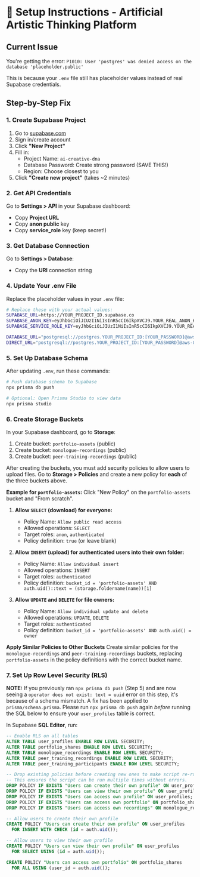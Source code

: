 # 🚀 Setup Instructions - Artificial Artistic Thinking Platform

## Current Issue
You're getting the error: `P1010: User 'postgres' was denied access on the database 'placeholder.public'`

This is because your `.env` file still has placeholder values instead of real Supabase credentials.

## Step-by-Step Fix

### 1. Create Supabase Project
1. Go to [supabase.com](https://supabase.com)
2. Sign in/create account
3. Click **"New Project"**
4. Fill in:
   - Project Name: `ai-creative-dna`
   - Database Password: Create strong password (SAVE THIS!)
   - Region: Choose closest to you
5. Click **"Create new project"** (takes ~2 minutes)

### 2. Get API Credentials
Go to **Settings > API** in your Supabase dashboard:

- Copy **Project URL** 
- Copy **anon public** key
- Copy **service_role** key (keep secret!)

### 3. Get Database Connection
Go to **Settings > Database**:
- Copy the **URI** connection string

### 4. Update Your .env File
Replace the placeholder values in your `.env` file:

```bash
# Replace these with your actual values:
SUPABASE_URL=https://YOUR_PROJECT_ID.supabase.co
SUPABASE_ANON_KEY=eyJhbGciOiJIUzI1NiIsInR5cCI6IkpXVCJ9.YOUR_REAL_ANON_KEY
SUPABASE_SERVICE_ROLE_KEY=eyJhbGciOiJIUzI1NiIsInR5cCI6IkpXVCJ9.YOUR_REAL_SERVICE_KEY

DATABASE_URL="postgresql://postgres.YOUR_PROJECT_ID:[YOUR_PASSWORD]@aws-0-YOUR_REGION.pooler.supabase.com:5432/postgres?pgbouncer=true"
DIRECT_URL="postgresql://postgres.YOUR_PROJECT_ID:[YOUR_PASSWORD]@aws-0-YOUR_REGION.pooler.supabase.com:5432/postgres"
```

### 5. Set Up Database Schema
After updating `.env`, run these commands:

```bash
# Push database schema to Supabase
npx prisma db push

# Optional: Open Prisma Studio to view data
npx prisma studio
```

### 6. Create Storage Buckets
In your Supabase dashboard, go to **Storage**:

1. Create bucket: `portfolio-assets` (public)
2. Create bucket: `monologue-recordings` (public) 
3. Create bucket: `peer-training-recordings` (public)

After creating the buckets, you must add security policies to allow users to upload files. Go to **Storage > Policies** and create a new policy for **each** of the three buckets above.

**Example for `portfolio-assets`:**
Click "New Policy" on the `portfolio-assets` bucket and "From scratch".

1.  **Allow `SELECT` (download) for everyone:**
    - Policy Name: `Allow public read access`
    - Allowed operations: `SELECT`
    - Target roles: `anon`, `authenticated`
    - Policy definition: `true` (or leave blank)

2.  **Allow `INSERT` (upload) for authenticated users into their own folder:**
    - Policy Name: `Allow individual insert`
    - Allowed operations: `INSERT`
    - Target roles: `authenticated`
    - Policy definition: `bucket_id = 'portfolio-assets' AND auth.uid()::text = (storage.foldername(name))[1]`

3.  **Allow `UPDATE` and `DELETE` for file owners:**
    - Policy Name: `Allow individual update and delete`
    - Allowed operations: `UPDATE`, `DELETE`
    - Target roles: `authenticated`
    - Policy definition: `bucket_id = 'portfolio-assets' AND auth.uid() = owner`

**Apply Similar Policies to Other Buckets**
Create similar policies for the `monologue-recordings` and `peer-training-recordings` buckets, replacing `portfolio-assets` in the policy definitions with the correct bucket name.

### 7. Set Up Row Level Security (RLS)

**NOTE:** If you previously ran `npx prisma db push` (Step 5) and are now seeing a `operator does not exist: text = uuid` error on this step, it's because of a schema mismatch. A fix has been applied to `prisma/schema.prisma`. Please run `npx prisma db push` again *before* running the SQL below to ensure your `user_profiles` table is correct.

In Supabase **SQL Editor**, run:

```sql
-- Enable RLS on all tables
ALTER TABLE user_profiles ENABLE ROW LEVEL SECURITY;
ALTER TABLE portfolio_shares ENABLE ROW LEVEL SECURITY;
ALTER TABLE monologue_recordings ENABLE ROW LEVEL SECURITY;
ALTER TABLE peer_training_recordings ENABLE ROW LEVEL SECURITY;
ALTER TABLE peer_training_participants ENABLE ROW LEVEL SECURITY;

-- Drop existing policies before creating new ones to make script re-runnable
-- This ensures the script can be run multiple times without errors.
DROP POLICY IF EXISTS "Users can create their own profile" ON user_profiles;
DROP POLICY IF EXISTS "Users can view their own profile" ON user_profiles;
DROP POLICY IF EXISTS "Users can access own profile" ON user_profiles; -- Old policy cleanup
DROP POLICY IF EXISTS "Users can access own portfolio" ON portfolio_shares;
DROP POLICY IF EXISTS "Users can access own recordings" ON monologue_recordings;

-- Allow users to create their own profile
CREATE POLICY "Users can create their own profile" ON user_profiles
  FOR INSERT WITH CHECK (id = auth.uid());

-- Allow users to view their own profile
CREATE POLICY "Users can view their own profile" ON user_profiles
  FOR SELECT USING (id = auth.uid());

CREATE POLICY "Users can access own portfolio" ON portfolio_shares
  FOR ALL USING (user_id = auth.uid());
```